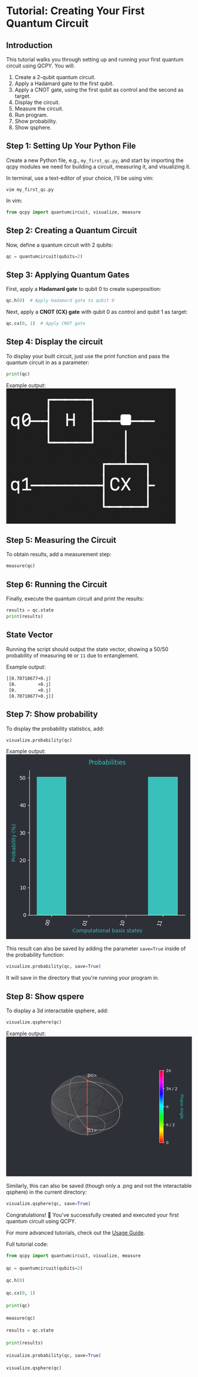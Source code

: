 # Tutorial: Creating Your First Quantum Circuit

## Introduction
This tutorial walks you through setting up and running your first quantum circuit using QCPY. You will:
1. Create a 2-qubit quantum circuit.
2. Apply a Hadamard gate to the first qubit.
3. Apply a CNOT gate, using the first qubit as control and the second as target.
4. Display the circuit.
5. Measure the circuit.
6. Run program.
7. Show probability.
8. Show qsphere.

## Step 1: Setting Up Your Python File
Create a new Python file, e.g., `my_first_qc.py`, and start by importing the qcpy modules we need for building a circuit, measuring it, and visualizing it.

In terminal, use a text-editor of your choice, I'll be using vim:

```terminal
vim my_first_qc.py
```
In vim:

```python
from qcpy import quantumcircuit, visualize, measure
```

## Step 2: Creating a Quantum Circuit
Now, define a quantum circuit with 2 qubits:

```python
qc = quantumcircuit(qubits=2)
```

## Step 3: Applying Quantum Gates
First, apply a **Hadamard gate** to qubit 0 to create superposition:

```python
qc.h(0)  # Apply Hadamard gate to qubit 0
```

Next, apply a **CNOT (CX) gate** with qubit 0 as control and qubit 1 as target:

```python
qc.cx(0, 1)  # Apply CNOT gate
```

## Step 4: Display the circuit
To display your built circuit, just use the print function and pass the quantum circuit in as a parameter:

```python
print(qc)
```

Example output:
![circuit](screenshots/circuit.png)

## Step 5: Measuring the Circuit
To obtain results, add a measurement step:

```python
measure(qc)
```

## Step 6: Running the Circuit
Finally, execute the quantum circuit and print the results:

```python
results = qc.state
print(results)
```

## State Vector
Running the script should output the state vector, showing a 50/50 probability of measuring `00` or `11` due to entanglement.

Example output:
```
[[0.70710677+0.j]
 [0.        +0.j]
 [0.        +0.j]
 [0.70710677+0.j]]
```

## Step 7: Show probability
To display the probability statistics, add:

```python
visualize.probability(qc) 
```

Example output:
![probability](screenshots/probabilities.png)

This result can also be saved by adding the parameter ```save=True``` inside of the probability function:
```python
visualize.probability(qc, save=True)
```
It will save in the directory that you're running your program in.

## Step 8: Show qspere
To display a 3d interactable qsphere, add:

```python
visualize.qsphere(qc)
```

Example output:
![probability](screenshots/qsphere.png)

Similarly, this can also be saved (though only a .png and not the interactable qsphere) in the current directory:
```python
visualize.qsphere(qc, save=True)
```

Congratulations! 🎉 You've successfully created and executed your first quantum circuit using QCPY.

For more advanced tutorials, check out the [Usage Guide](usage.md).

Full tutorial code:
```python
from qcpy import quantumcircuit, visualize, measure

qc = quantumcircuit(qubits=2)

qc.h(0)

qc.cx(0, 1)

print(qc)

measure(qc)

results = qc.state

print(results)

visualize.probability(qc, save=True)

visualize.qsphere(qc)
```

